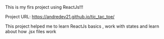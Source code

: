 This is my firs project using ReactJs!!!

Project URL:
https://andredev21.github.io/tic_tac_toe/

This project helped me to learn ReactJs basics , work with states and learn about how .jsx files work
